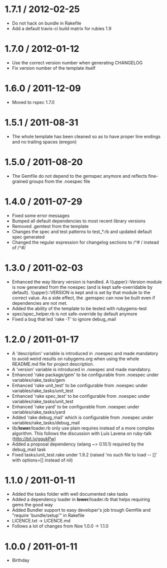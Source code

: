 # 1.7.1 / 2012-02-25

* Do not hack on bundle in Rakefile
* Add a default travis-ci build matrix for rubies 1.9

# 1.7.0 / 2012-01-12

* Use the correct version number when generating CHANGELOG
* Fix version number of the template itself

# 1.6.0 / 2011-12-09

* Moved to rspec 1.7.0

# 1.5.1 / 2011-08-31

* The whole template has been cleaned so as to have proper line endings and no 
  trailing spaces (eregon)

# 1.5.0 / 2011-08-20

* The Gemfile do not depend to the gemspec anymore and reflects fine-grained 
  groups from the .noespec file

# 1.4.0 / 2011-07-29

* Fixed some error messages
* Bumped all default dependencies to most recent library versions
* Removed .gemtest from the template
* Changes the spec and test patterns to test_*.rb and updated default spec 
  generated
* Changed the regular expression for changelog sections to /^# / instead of /^#/ 

# 1.3.0 / 2011-02-03

* Enhanced the way library version is handled. A !{upper}::Version module is now generated from
  the noespec (and is kept safe-overridable by default). !{upper}::VERSION is kept and is set by 
  that module to the correct value. As a side effect, the .gemspec can now be built even if 
  dependencies are not met.
* Added the ability of the template to be tested with rubygems-test
* spec/spec_helper.rb is not safe-override by default anymore
* Fixed a bug that led 'rake -T' to ignore debug_mail

# 1.2.0 / 2011-01-17

* A 'description' variable is introduced in .noespec and made mandatory to avoid weird results 
  on rubygems.org when using the whole README.md file for project description.
* A 'version' variable is introduced in .noespec and made mandatory.
* Enhanced 'rake package/gem' to be configurable from .noespec under variables/rake_tasks/gem
* Enhanced 'rake unit_test' to be configurable from .noespec under variables/rake_tasks/unit_test
* Enhanced 'rake spec_test' to be configurable from .noespec under variables/rake_tasks/unit_test
* Enhanced 'rake yard' to be configurable from .noespec under variables/rake_tasks/yard
* Added 'rake debug_mail' which is configurable from .noespec under variables/rake_tasks/debug_mail
* lib/__lower__/loader.rb only use plain requires instead of a more complex algorithm. This follows
  the discussion with Luis Lavena on ruby-talk (http://bit.ly/gqukPw)
* Added a proposal dependency (wlang ~> 0.10.1) required by the debug_mail task
* Fixed tasks/unit_test.rake under 1.9.2 (raised 'no such file to load -- []' with options=[] instead 
  of nil)

# 1.1.0 / 2011-01-11

* Added the tasks folder with well documented rake tasks
* Added a dependency loader in __lower__/loader.rb that helps requiring gems the good way
* Added Bundler support to easy developer's job trough Gemfile and "require 'bundle/setup'" in Rakefile
* LICENCE.txt -> LICENCE.md
* Follows a lot of changes from Noe 1.0.0 -> 1.1.0

# 1.0.0 / 2011-01-11

* Birthday
